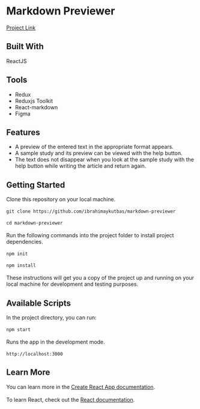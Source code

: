 # Markdown Previewer
[Project Link](https://markdown-preview-app.web.app/)
## Built With
ReactJS
## Tools
- Redux
- Reduxjs Toolkit
- React-markdown
- Figma
## Features
- A preview of the entered text in the appropriate format appears.
- A sample study and its preview can be viewed with the help button.
- The text does not disappear when you look at the sample study with the help button while writing the article and return again.
## Getting Started
Clone this repository on your local machine.<br/><br/>
`git clone https://github.com/ibrahimaykutbas/markdown-previewer`<br/><br/>
`cd markdown-previewer`<br/><br/>
Run the following commands into the project folder to install project dependencies.<br/><br/>
`npm init`<br/><br/>
`npm install`<br/><br/>
These instructions will get you a copy of the project up and running on your local machine for development and testing purposes.
## Available Scripts
In the project directory, you can run: <br/><br/>
`npm start`<br/><br/>
Runs the app in the development mode.<br/><br/>
`http://localhost:3000`
## Learn More
You can learn more in the [Create React App documentation](https://create-react-app.dev/docs/getting-started/).<br/><br/>
To learn React, check out the [React documentation](https://reactjs.org/).

